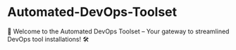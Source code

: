 # Automated-DevOps-Toolset
🚀 Welcome to the Automated DevOps Toolset – Your gateway to streamlined DevOps tool installations! 🛠️
